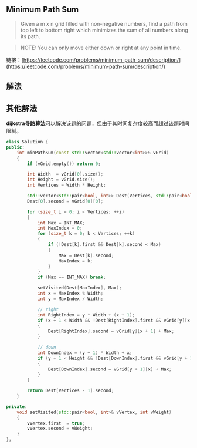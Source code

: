 ## Minimum Path Sum 
> Given a m x n grid filled with non-negative numbers, find a path from top left to bottom right which minimizes the sum of all numbers along its path.

> NOTE: You can only move either down or right at any point in time.

链接：[https://leetcode.com/problems/minimum-path-sum/description/](https://leetcode.com/problems/minimum-path-sum/description/)

## 解法

## 其他解法
**dijkstra寻路算法**可以解决该题的问题，但由于其时间复杂度较高而超过该题时间限制。
```C++
class Solution {
public:
	int minPathSum(const std::vector<std::vector<int>>& vGrid) 
	{
		if (vGrid.empty()) return 0;

		int Width  = vGrid[0].size();
		int Height = vGrid.size();
		int Vertices = Width * Height;

		std::vector<std::pair<bool, int>> Dest(Vertices, std::pair<bool, int>(false, INT_MAX));
		Dest[0].second = vGrid[0][0];

		for (size_t i = 0; i < Vertices; ++i)
		{
			int Max = INT_MAX;
			int MaxIndex = 0;
			for (size_t k = 0; k < Vertices; ++k)
			{
				if (!Dest[k].first && Dest[k].second < Max)
				{
					Max = Dest[k].second;
					MaxIndex = k;
				}
			}
			if (Max == INT_MAX) break;

			setVisited(Dest[MaxIndex], Max);
			int x = MaxIndex % Width;
			int y = MaxIndex / Width;

			// right
			int RightIndex = y * Width + (x + 1);
			if (x + 1 < Width && !Dest[RightIndex].first && vGrid[y][x + 1] + Max < Dest[RightIndex].second)
			{
				Dest[RightIndex].second = vGrid[y][x + 1] + Max;
			}

			// down
			int DownIndex = (y + 1) * Width + x;
			if (y + 1 < Height && !Dest[DownIndex].first && vGrid[y + 1][x] + Max < Dest[DownIndex].second)
			{
				Dest[DownIndex].second = vGrid[y + 1][x] + Max;
			}
		}

		return Dest[Vertices - 1].second;
	}

private:
	void setVisited(std::pair<bool, int>& vVertex, int vWeight)
	{
		vVertex.first  = true;
		vVertex.second = vWeight;
	}
};
```
